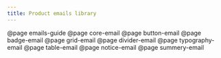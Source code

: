 ```yaml
---
title: Product emails library
---
```


@page emails-guide
@page core-email
@page button-email
@page badge-email
@page grid-email
@page divider-email
@page typography-email
@page table-email
@page notice-email
@page summery-email
